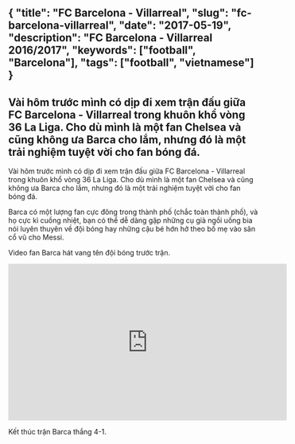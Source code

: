{
  "title": "FC Barcelona - Villarreal",
  "slug": "fc-barcelona-villarreal",
  "date": "2017-05-19",
  "description": "FC Barcelona - Villarreal 2016/2017",
  "keywords": ["football", "Barcelona"],
  "tags": ["football", "vietnamese"]
}
---

Vài hôm trước mình có dịp đi xem trận đấu giữa FC Barcelona - Villarreal trong
khuôn khổ vòng 36 La Liga. Cho dù mình là một fan Chelsea và cũng không ưa Barca
cho lắm, nhưng đó là một trải nghiệm tuyệt vời cho fan bóng đá.
---

Vài hôm trước mình có dịp đi xem trận đấu giữa FC Barcelona - Villarreal trong
khuôn khổ vòng 36 La Liga. Cho dù mình là một fan Chelsea và cũng không ưa Barca
cho lắm, nhưng đó là một trải nghiệm tuyệt vời cho fan bóng đá.

Barca có một lượng fan cực đông trong thành phố (chắc toàn thành phố), và họ cực
kì cuồng nhiệt, bạn có thể dễ dàng gặp những cụ già ngồi uống bia nói luyên thuyên
về đội bóng hay những cậu bé hớn hở theo bố mẹ vào sân cổ vũ cho Messi.

Video fan Barca hát vang tên đội bóng trước trận.

<iframe width="560" height="315" src="https://www.youtube.com/embed/OAQgqrDMOOk" frameborder="0" allowfullscreen></iframe>

Kết thúc trận Barca thắng 4-1.
